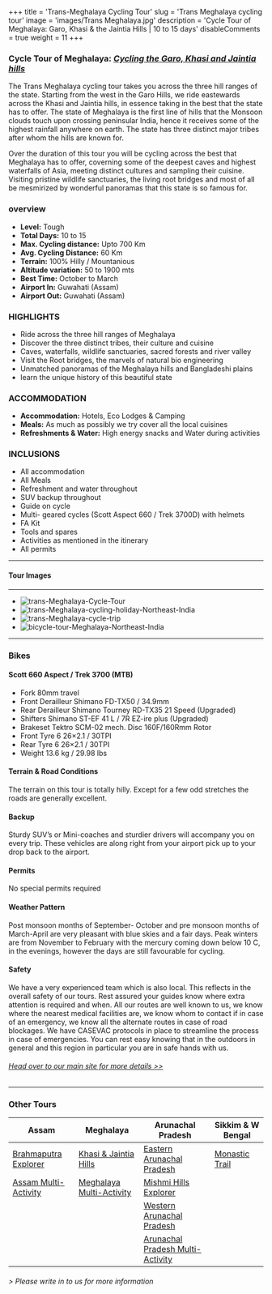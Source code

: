 +++
title = 'Trans-Meghalaya Cycling Tour'
slug = 'Trans Meghalaya cycling tour'
image = 'images/Trans Meghalaya.jpg'
description = 'Cycle Tour of Meghalaya: Garo, Khasi & the Jaintia Hills | 10 to 15 days'
disableComments = true
weight = 11
+++
### Cycle Tour of Meghalaya: [*Cycling the Garo, Khasi and Jaintia hills*](https://www.nnejourneys.com/cycling/trans-meghalaya-cycle-tour/)

The Trans Meghalaya cycling tour takes you across the three hill ranges of the state. Starting from the west in the Garo Hills, we ride eastewards across the Khasi and Jaintia hills, in essence taking in the best that the state has to offer. The state of Meghalaya is the first line of hills that the Monsoon clouds touch upon crossing peninsular India, hence it receives some of the highest rainfall anywhere on earth. The state has three distinct major tribes after whom the hills are known for.

Over the duration of this tour you will be cycling across the best that Meghalaya has to offer, coverning some of the deepest caves and highest waterfalls of Asia, meeting distinct cultures and sampling their cuisine. Visiting pristine wildlife sanctuaries, the living root bridges and most of all be mesmirized by wonderful panoramas that this state is so famous for.

### overview

- **Level:** Tough
- **Total Days:** 10 to 15
- **Max. Cycling distance:** Upto 700 Km
- **Avg. Cycling Distance:** 60 Km
- **Terrain:** 100% Hilly / Mountanious
- **Altitude variation:** 50 to 1900 mts
- **Best Time:** October to March
- **Airport In:** Guwahati (Assam)
- **Airport Out:** Guwahati (Assam)

### HIGHLIGHTS

- Ride across the three hill ranges of Meghalaya
- Discover the three distinct tribes, their culture and cuisine
- Caves, waterfalls, wildlife sanctuaries, sacred forests and river valley
- Visit the Root bridges, the marvels of natural bio engineering
- Unmatched panoramas of the Meghalaya hills and Bangladeshi plains
- learn the unique history of this beautiful state

### ACCOMMODATION

- **Accommodation:** Hotels, Eco Lodges & Camping
- **Meals:** As much as possibly we try cover all the local cuisines
- **Refreshments & Water:** High energy snacks and Water during activities

### INCLUSIONS

 - All accommodation
 - All Meals
 - Refreshment and water throughout
 - SUV backup throughout
 - Guide on cycle
 - Multi- geared cycles (Scott Aspect 660 / Trek 3700D) with helmets
 - FA Kit
 - Tools and spares
 - Activities as mentioned in the itinerary
 - All permits

---
#### Tour Images

---

+ ![trans-Meghalaya-Cycle-Tour](/images/trans-Meghalaya-Cycle-Tour.jpg)
+ ![trans-Meghalaya-cycling-holiday-Northeast-India](/images/trans-Meghalaya-cycling-holiday.jpg)
+ ![trans-Meghalaya-cycle-trip](/images/trans-Meghalaya-cycle-trip.jpg)
+ ![bicycle-tour-Meghalaya-Northeast-India](/images/bicycle-tour-Meghalaya.jpg)

---

### Bikes
#### Scott 660 Aspect  / Trek 3700 (MTB)
- Fork 80mm travel
- Front Derailleur Shimano FD-TX50 / 34.9mm
- Rear Derailleur Shimano Tourney RD-TX35 21 Speed (Upgraded)
- Shifters Shimano ST-EF 41 L / 7R EZ-ire plus (Upgraded)
- Brakeset Tektro SCM-02 mech. Disc 160F/160Rmm Rotor
- Front Tyre 6 26×2.1 / 30TPI
- Rear Tyre 6 26×2.1 / 30TPI
- Weight 13.6 kg / 29.98 lbs

#### Terrain & Road Conditions

The terrain on this tour is totally hilly. Except for a few odd stretches the roads are generally excellent.

#### Backup
Sturdy SUV’s or Mini-coaches and sturdier drivers will accompany you on every trip. These vehicles are along right from your airport pick up to your drop back to the airport.


#### Permits
No special permits required

#### Weather Pattern
Post monsoon months of September- October and pre monsoon months of March-April are very pleasant with blue skies and a fair days. Peak winters are from November to February with the mercury coming down below 10 C, in the evenings, however the days are still favourable for cycling.

#### Safety 
We have a very experienced team which is also local. This reflects in the overall safety of our tours. Rest assured your guides know where extra attention is required and when. All our routes are well known to us, we know where the nearest medical facilities are, we know whom to contact if in case of an emergency, we know all the alternate routes in case of road blockages. We have CASEVAC protocols in place to streamline the process in case of emergencies. You can rest easy knowing that in the outdoors in general and this region in particular you are in safe hands with us.

###### [*Head over to our main site for more details >>*](https://www.nnejourneys.com/cycling/)
---

### Other Tours

| Assam     | Meghalaya | Arunachal Pradesh    | Sikkim & W Bengal    |
| -----------     |    -----------   |          ----------- |-----------|
| [Brahmaputra Explorer](/cycling-in-assam/)   | [Khasi & Jaintia Hills](/cycling-in-meghalaya/)     | [Eastern Arunachal Pradesh](/cycling-in-eastern-arunachal-pradesh/)  |[Monastic Trail](/cycling-in-sikkim/)    |
| [Assam Multi-Activity](/multi-activity-holiday-assam/)   | [Meghalaya Multi-Activity](/multi-activity-holiday-meghalaya/)        | [Mishmi Hills Explorer](/cycling-in-mishmi-hills-anini/)      |   |
|   |      | [Western Arunachal Pradesh](/cycling-in-western-arunachal-pradesh/)      |   |
|    |        | [Arunachal Pradesh Multi-Activity](/multi-activity-holiday-arunachal-pradesh/)     | 

###### *> Please write in to us for more information*